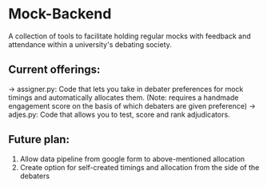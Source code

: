 # Mock-Backend
A collection of tools to facilitate holding regular mocks with feedback and attendance within a university's debating society. 

## Current offerings:
-> assigner.py: Code that lets you take in debater preferences for mock timings and automatically allocates them. (Note: requires a handmade engagement score on the basis of which debaters are given preference)
-> adjes.py: Code that allows you to test, score and rank adjudicators.

## Future plan:
1. Allow data pipeline from google form to above-mentioned allocation
3. Create option for self-created timings and allocation from the side of the debaters
